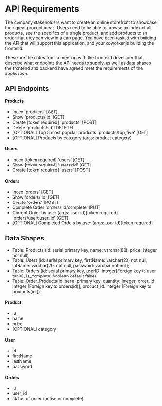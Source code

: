 # API Requirements

The company stakeholders want to create an online storefront to showcase their great product ideas. Users need to be able to browse an index of all products, see the specifics of a single product, and add products to an order that they can view in a cart page. You have been tasked with building the API that will support this application, and your coworker is building the frontend.

These are the notes from a meeting with the frontend developer that describe what endpoints the API needs to supply, as well as data shapes the frontend and backend have agreed meet the requirements of the application.

## API Endpoints

#### Products

- Index 'products' [GET]
- Show 'products/:id' [GET]
- Create [token required] 'products' [POST]
- Delete 'products/:id' [DELETE]
- [OPTIONAL] Top 5 most popular products 'products/top_five' [GET]
- [OPTIONAL] Products by category (args: product category)

#### Users

- Index [token required] 'users' [GET]
- Show [token required] 'users/:id' [GET]
- Create [token required] 'users' [POST]

#### Orders

- Index 'orders' [GET]
- Show 'orders/:id' [GET]
- Create 'orders' [POST]
- Complete Order 'orders/:id/complete' [PUT]
- Current Order by user (args: user id)[token required] 'orders/user/:user_id' [GET]
- [OPTIONAL] Completed Orders by user (args: user id)[token required]

## Data Shapes

- Table: Products (id: serial primary key, name: varchar(80), price: integer not null)
- Table: Users (id: serial primary key, firstName: varchar(20) not null, latName: varchar(20) not null, password: varchar not null);
- Table: Orders (id: serial primary key, userID: integer[Foreign key to user table], is_complete: boolean default false)
- Table: Order_Products(id: serial primary key, quantity: integer, order_id: integer [Foreign key to orders(id)], product_id: integer [Foreign key to products(id)])

#### Product

- id
- name
- price
- [OPTIONAL] category

#### User

- id
- firstName
- lastName
- password

#### Orders

- id
- user_id
- status of order (active or complete)
